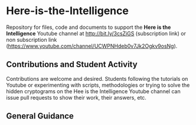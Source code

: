 # Here-is-the-Intelligence

Repository for files, code and documents to support the **Here is the Intelligence** Youtube channel at http://bit.ly/3csZiGS (subscription link) or non subscription link (https://www.youtube.com/channel/UCWPNHdeb0v7Jk2Ogkv9osNg).

## Contributions and Student Activity

Contributions are welcome and desired.  Students following the tutorials on Youtube or experimenting with scripts, methodologies or trying to solve the hidden cryptograms on the Hee is the Intelligence Youtube channel can issue pull requests to show their work, their answers, etc.

## General Guidance

